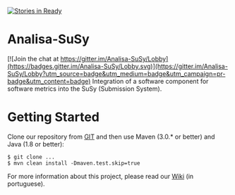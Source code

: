 [![Stories in Ready](https://badge.waffle.io/jnortiz/Analisa-SuSy.png?label=ready&title=Ready)](https://waffle.io/jnortiz/Analisa-SuSy?utm_source=badge)
# Analisa-SuSy

[![Join the chat at https://gitter.im/Analisa-SuSy/Lobby](https://badges.gitter.im/Analisa-SuSy/Lobby.svg)](https://gitter.im/Analisa-SuSy/Lobby?utm_source=badge&utm_medium=badge&utm_campaign=pr-badge&utm_content=badge)
Integration of a software component for software metrics into the SuSy (Submission System).

# Getting Started

Clone our repository from
[GIT](git@github.com:jnortiz/Analisa-SuSy.git) and then use Maven (3.0.\* or better) and Java (1.8 or better):

    $ git clone ...
    $ mvn clean install -Dmaven.test.skip=true
    
For more information about this project, please read our [Wiki](https://github.com/jnortiz/Analisa-SuSy/wiki) (in portuguese).

